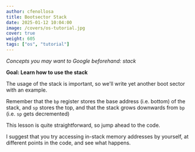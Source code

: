 ```yaml
---
author: cfenollosa  
title: Bootsector Stack
date: 2025-01-12 10:04:00
image: /covers/os-tutorial.jpg
cover: true
weight: 605
tags: ["os", "tutorial"]
---
```


*Concepts you may want to Google beforehand: stack*

**Goal: Learn how to use the stack**

The usage of the stack is important, so we'll write yet another boot sector
with an example.

Remember that the `bp` register stores the base address (i.e. bottom) of the stack,
and `sp` stores the top, and that the stack grows downwards from `bp` (i.e. `sp` gets
decremented)

This lesson is quite straightforward, so jump ahead to the code.

I suggest that you try accessing in-stack memory addresses by yourself, 
at different points in the code, and see what happens.